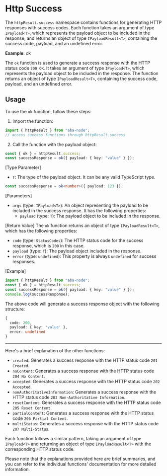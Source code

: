 # Http Success

The `httpResult.success` namespace contains functions for generating HTTP responses with success codes. Each function takes an argument of type `IPayload<T>`, which represents the payload object to be included in the response, and returns an object of type `IPayloadResult<T>`, containing the success code, payload, and an undefined error.

**Example**: ok

The `ok` function is used to generate a success response with the HTTP status code `200 OK`. It takes an argument of type `IPayload<T>`, which represents the payload object to be included in the response. The function returns an object of type `IPayloadResult<T>`, containing the success code, payload, and an undefined error.

## Usage

To use the `ok` function, follow these steps:

1. Import the function:

```typescript
import { httpResult } from "aba-node";
// access success functions through httpResult.success
```

2. Call the function with the payload object:

```typescript
const { ok } = httpResult.success;
const successResponse = ok({ payload: { key: "value" } });
```

[Type Parameter]

- `T`: The type of the payload object. It can be any valid TypeScript type.

```typescript
const successResponse = ok<number>({ payload: 123 });
```

[Parameters]

- `args` (type: `IPayload<T>`): An object representing the payload to be included in the success response. It has the following properties:
  - `payload` (type: `T`): The payload object to be included in the response.

[Return Value]
The `ok` function returns an object of type `IPayloadResult<T>`, which has the following properties:

- `code` (type: `StatusCodes`): The HTTP status code for the success response, which is `200` in this case.
- `payload` (type: `T`): The payload object included in the response.
- `error` (type: `undefined`): This property is always `undefined` for success responses.

[Example]

```typescript
import { httpResult } from "aba-node";
const { ok } = httpResult.success;
const successResponse = ok({ payload: { key: "value" } });
console.log(successResponse);
```

The above code will generate a success response object with the following structure:

```typescript
{
  code: 200,
  payload: { key: 'value' },
  error: undefined
}
```

---

Here's a brief explanation of the other functions:

- `created`: Generates a success response with the HTTP status code `201 Created`.
- `noContent`: Generates a success response with the HTTP status code `204 No Content`.
- `accepted`: Generates a success response with the HTTP status code `202 Accepted`.
- `nonAuthoritativeInformation`: Generates a success response with the HTTP status code `203 Non-Authoritative Information`.
- `resetContent`: Generates a success response with the HTTP status code `205 Reset Content`.
- `partialContent`: Generates a success response with the HTTP status code `206 Partial Content`.
- `multiStatus`: Generates a success response with the HTTP status code `207 Multi-Status`.

Each function follows a similar pattern, taking an argument of type `IPayload<T>` and returning an object of type `IPayloadResult<T>` with the corresponding HTTP status code.

Please note that the explanations provided here are brief summaries, and you can refer to the individual functions' documentation for more detailed information.
